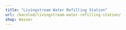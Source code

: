 ```yaml
---
title: "Livingstream Water Refilling Station"
url: /bacolod/livingstream-water-refilling-station/
shop: Wasser
---
```

